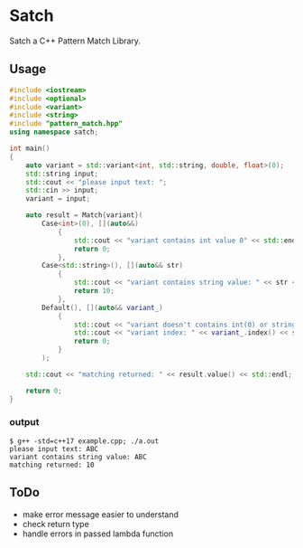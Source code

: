 # Satch
Satch a C++ Pattern Match Library.
## Usage
```cpp example.cpp
#include <iostream>
#include <optional>
#include <variant>
#include <string>
#include "pattern_match.hpp"
using namespace satch;

int main()
{
    auto variant = std::variant<int, std::string, double, float>(0);
    std::string input;
    std::cout << "please input text: ";
    std::cin >> input;
    variant = input;

    auto result = Match{variant}(
        Case<int>(0), [](auto&&) 
            {
                std::cout << "variant contains int value 0" << std::endl;
                return 0;
            },
        Case<std::string>(), [](auto&& str) 
            {
                std::cout << "variant contains string value: " << str << std::endl;
                return 10; 
            },
        Default(), [](auto&& variant_)
            {
                std::cout << "variant doesn't contains int(0) or string value" << std::endl;
                std::cout << "variant index: " << variant_.index() << std::endl;
                return 0;
            }
        );

    std::cout << "matching returned: " << result.value() << std::endl;

    return 0;
}
```

### output

```shell
$ g++ -std=c++17 example.cpp; ./a.out
please input text: ABC
variant contains string value: ABC
matching returned: 10
```

## ToDo
+ make error message easier to understand
+ check return type
+ handle errors in passed lambda function